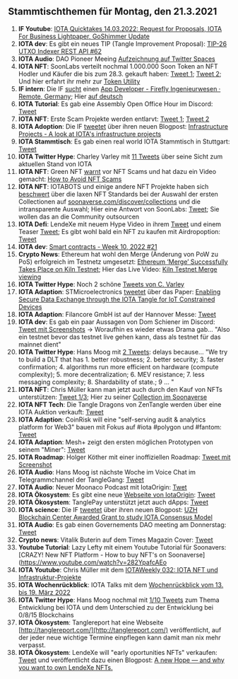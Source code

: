 ## Stammtischthemen für Montag, den 21.3.2021

1. **IF Youtube**: [IOTA Quicktakes 14.03.2022: Request for Proposals, IOTA For Business Lightpaper, GoShimmer Update](https://www.youtube.com/watch?v=GFD4_rICtAU)
2. **IOTA dev**: Es gibt ein neues TIP (Tangle Improvement Proposal): [TIP-26 UTXO Indexer REST API #62](https://github.com/iotaledger/tips/pull/62)
3. **IOTA Audio**: DAO Pioneer Meeing [Aufzeichnung auf Twitter Spaces](https://twitter.com/PhyloIota/status/1503556115107254272?t=gwY0j5luzjX7BpqwYpXi6w&s=19)
4. **IOTA NFT**: SoonLabs verteilt nochmal 1.000.000 Soon Token an NFT Hodler und Käufer die bis zum 28.3. gekauft haben: [Tweet 1](https://twitter.com/soon_labs/status/1503463100019736577?s=20&t=Vu5OpYRDRj2z5f2RVI7Iog); [Tweet 2](https://twitter.com/soon_labs/status/1503636460716453891?s=20&t=Vu5OpYRDRj2z5f2RVI7Iog); Und hier erfahrt ihr mehr zur [Token Utility](https://docs.soonaverse.com/en/tokenomics/token-utility)
5. **IF intern**: Die IF [sucht](https://twitter.com/iota/status/1503431021076926475?s=20&t=Vu5OpYRDRj2z5f2RVI7Iog) einen [App Developer - Firefly Ingenieurwesen · Remote, Germany](https://iota.bamboohr.com/jobs/view.php?id=152&source=bamboohr); Hier [auf deutsch](https://iota-kurs.de/aktualisierung-der-infrastrukturprojekte/)
6. **IOTA Tutorial**: Es gab eine Assembly Open Office Hour im Discord: [Tweet](https://twitter.com/assembly_net/status/1503370500017467393?s=20&t=w8p9XIX7vy_SH4j9sXCDkw)
7. **IOTA NFT**: Erste Scam Projekte werden entlarvt: [Tweet 1](https://twitter.com/pxdg3/status/1503735896457293824?s=20&t=w8p9XIX7vy_SH4j9sXCDkw); [Tweet 2](https://twitter.com/NWiOta/status/1503858295991410690?s=20&t=VuyvqLxD0addEOHr4SSxWg)
8. **IOTA Adoption**: Die IF [tweetet](https://twitter.com/iota/status/1503732872032800771?s=20&t=CmO2Rl6i7UK6YV_s9Ub9uw) über ihren neuen Blogpost: [Infrastructure Projects - A look at IOTA's infrastructure projects](https://blog.iota.org/infrastructure-projects-update/)
9. **IOTA Stammtisch**: Es gab einen real world IOTA Stammtisch in Stuttgart: [Tweet](https://twitter.com/IotaStuttgart/status/1503988923164413953?s=20&t=VuyvqLxD0addEOHr4SSxWg)
10. **IOTA Twitter Hype**: Charley Varley mit [11 Tweets](https://twitter.com/c_varley/status/1503917664732913667?s=20&t=VuyvqLxD0addEOHr4SSxWg) über seine Sicht zum aktuellen Stand von IOTA
11. **IOTA NFT**: Green NFT [warnt](https://twitter.com/Green_NFTs/status/1503893039122685955?s=20&t=VuyvqLxD0addEOHr4SSxWg) vor NFT Scams und hat dazu ein Video gemacht: [How to Avoid NFT Scams](https://www.youtube.com/watch?v=Q9g5OyPrr6w)
12. **IOTA NFT**: IOTABOTS und einige andere NFT Projekte haben sich [beschwert](https://twitter.com/iotabots/status/1503908691111780352?s=20&t=VuyvqLxD0addEOHr4SSxWg) über die laxen NFT Standards bei der Auswahl der ersten Collectionen auf [soonaverse.com/discover/collections](https://soonaverse.com/discover/collections) und die intransparente Auswahl; Hier eine Antwort von SoonLabs: [Tweet](https://twitter.com/soon_labs/status/1504213680807841796?s=20&t=kwJkBKVu313PFRF1TSfrjA); Sie wollen das an die Community outsourcen
13. **IOTA Defi**: LendeXe mit neuem Hype Video in ihrem [Tweet](https://twitter.com/LendeXeFinance/status/1503830309304995841?s=20&t=VuyvqLxD0addEOHr4SSxWg) und einem Teaser [Tweet](https://twitter.com/LendeXeFinance/status/1504118379212414979?s=20&t=7lT1EdFvb8ynTzwwlU4Y4w); Es gibt wohl bald ein NFT zu kaufen mit Airdropoption: [Tweet](https://twitter.com/lukastanisic99/status/1504192114527248384?s=20&t=7lT1EdFvb8ynTzwwlU4Y4w)
14. **IOTA dev**: [Smart contracts - Week 10, 2022 #21](https://github.com/iotaledger/engineering-updates/discussions/21)
15. **Crypto News**: Ethereum hat wohl den Merge (Änderung von PoW zu PoS) erfolgreich im Testnetz umgesetzt: [Ethereum ‘Merge’ Successfully Takes Place on Kiln Testnet](https://beincrypto.com/ethereum-merge-successfully-kiln-testnet/); Hier das Live Video: [Kiln Testnet Merge viewing](https://www.youtube.com/watch?v=QrwBgMHTvYA)
16. **IOTA Twitter Hype**: Noch 2 schöne [Tweets von C. Varley](https://twitter.com/c_varley/status/1504147565935308809?s=20&t=7lT1EdFvb8ynTzwwlU4Y4w)
17. **IOTA Adaption**: STMicroelectronics [tweetet](https://twitter.com/ST_World/status/1504072535004045315?s=20&t=KmRUDX87G-NQcunnw6dh7Q) über das Paper: [Enabling Secure Data Exchange through the IOTA Tangle for IoT Constrained Devices](https://www.mdpi.com/1424-8220/22/4/1384/htm)
18. **IOTA Adaption**: Filancore GmbH ist auf der Hannover Messe: [Tweet](https://twitter.com/FilancoreGmbH/status/1504089054559756291?s=20&t=KmRUDX87G-NQcunnw6dh7Q)
19. **IOTA dev**: Es gab ein paar Aussagen von Dom Schiener im Discord: [Tweet mit Screenshots](https://twitter.com/Vrom14286662/status/1504198360726650880?s=20&t=7lT1EdFvb8ynTzwwlU4Y4w) -> Woraufhin es wieder etwas Drama gab... "Also ein testnet bevor das testnet live gehen kann, dass als testnet für das mainnet dient"
20. **IOTA Twitter Hype**: Hans Moog mit [2 Tweets](https://twitter.com/hus_qy/status/1504240369592152066?s=20&t=kwJkBKVu313PFRF1TSfrjA): delays because... "We try to build a DLT that has 1. better robustness; 2. better security; 3. faster confirmation; 4. algorithms run more efficient on hardware (compute complexity); 5. more decentralization; 6. MEV resistance; 7. less messaging complexity; 8. Shardability of state.; 9 ... "
21. **IOTA NFT**: Chris Müller kann man jetzt auch durch den Kauf von NFTs unterstützen: [Tweet 1/3](https://twitter.com/IotaWeekly/status/1504203919236419602?s=20&t=kwJkBKVu313PFRF1TSfrjA); Hier zu seiner [Collection im Soonaverse](https://soonaverse.com/space/0x9efef06e17424975176edb2cad60b2cbea4a9d67/collections)
22. **IOTA NFT Tech**: Die Tangle Dragons von ZenTangle werden über eine IOTA Auktion verkauft: [Tweet](https://twitter.com/zentangle_io/status/1504344285285523458?s=20&t=kwJkBKVu313PFRF1TSfrjA)
23. **IOTA Adaption**: CoinRisk will eine "self-serving audit & analytics platform for Web3" bauen mit Fokus auf #iota #polygon und #fantom: [Tweet](https://twitter.com/CoinRisk/status/1504042588076130305?s=20&t=kwJkBKVu313PFRF1TSfrjA)
24. **IOTA Adaption**: Mesh+ zeigt den ersten möglichen Prototypen von seinem "Miner": [Tweet](https://twitter.com/iotaMESH/status/1504407948969271307?s=20&t=LmhZ6Ojs16YPOqlaFLFN6A)
25. **IOTA Roadmap**: Holger Köther mit einer inoffiziellen Roadmap: [Tweet mit Screenshot](https://twitter.com/Vrom14286662/status/1504723220330684416?s=20&t=tTBF-Yv2y1SAU0_kGrQeNA)
26. **IOTA Audio**: Hans Moog ist nächste Woche im Voice Chat im Telegrammchannel der TangleGang: [Tweet](https://twitter.com/GangTangleTalk/status/1504675967222095872?s=20&t=tTBF-Yv2y1SAU0_kGrQeNA)
27. **IOTA Audio**: Neuer Moonaco Podcast mit IotaOrigin: [Twet](https://twitter.com/MoonacoPodcast/status/1504420509215342593?s=20&t=tTBF-Yv2y1SAU0_kGrQeNA)
28. **IOTA Ökosystem**: Es gibt eine neue [Webseite von IotaOrigin](https://iotaorigin.de/): [Tweet](https://twitter.com/origin_iota/status/1504742504733855750?s=20&t=tTBF-Yv2y1SAU0_kGrQeNA)
29. **IOTA Ökosystem**: TanglePay unterstützt jetzt auch dApps: [Tweet](https://twitter.com/tanglepaycom/status/1504696033481146368?s=20&t=tTBF-Yv2y1SAU0_kGrQeNA)
30. **IOTA science**: Die IF [tweetet](https://twitter.com/iota/status/1504457617397137416?s=20&t=tTBF-Yv2y1SAU0_kGrQeNA) über ihren neuen Blogpost: [UZH Blockchain Center Awarded Grant to study IOTA Consensus Model](https://blog.iota.org/uzh-blockchain-center-awarded-grant-to-study-iota-consensus/)
31. **IOTA Audio**: Es gab einen Governements DAO meeting am Donnerstag: [Tweet](https://twitter.com/gregmart/status/1504567429522812930?s=20&t=ZnTzFGBxcPxRSS8lAPEz0Q)
32. **Crypto news**: Vitalik Buterin auf dem Times Magazin Cover: [Tweet](https://twitter.com/TIME/status/1504760633342021645?s=20&t=sFnz-iIJDJplzppkQiof_A)
33. **Youtube Tutorial**: Lazy Lefty mit einem Youtube Tutorial für Soonavers: [CRAZY! New NFT Platform - How to buy NFT's on Soonaverse](https://www.youtube.com/watch?v=282YpafcAEo
34. **IOTA Youtube**: Chris Müller mit dem [IOTAWeekly 032: IOTA NFT und Infrastruktur-Projekte](https://www.youtube.com/watch?v=sJOKhzXJpCg)
35. **IOTA Wochenrückblick**: IOTA Talks mit dem [Wochenrückblick vom 13. bis 19. März 2022](https://www.iota-talk.com/index.php?article/168-wochenr%C3%BCckblick-vom-13-bis-19-m%C3%A4rz-2022/)
36. **IOTA Twitter Hype**: Hans Moog nochmal mit [1/10 Tweets](https://twitter.com/hus_qy/status/1505313616064659462?s=20&t=zrfBZZNZuCIsCR-8eB1NkA) zum Thema Entwicklung bei IOTA und dem Unterschied zu der Entwicklung bei 0/8/15 Blockchains
37. **IOTA Ökosystem**: Tanglereport hat eine Webseite [http://tanglereport.com/](http://tanglereport.com/) veröffentlicht, auf der jeder neue wichtige Termine einpflegen kann damit man nix mehr verpasst.
38. **IOTA Ökosystem**: LendeXe will "early oportunities NFTs" verkaufen: [Tweet](https://twitter.com/LendeXeFinance/status/1505550539160961030?s=20&t=Ox1tJUc7v3jpUNssCu4nJQ) und veröffentlicht dazu einen Blogpost: [A new Hope — and why you want to own LendeXe NFTs.](https://medium.com/@LendeXeFinance/a-new-hope-and-why-you-want-to-own-lendexe-nfts-cb2cccbe53d4)
